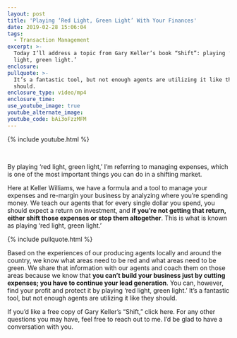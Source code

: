 ```yaml
---
layout: post
title: 'Playing ‘Red Light, Green Light’ With Your Finances'
date: 2019-02-28 15:06:04
tags:
  - Transaction Management
excerpt: >-
  Today I’ll address a topic from Gary Keller’s book “Shift”: playing ‘red
  light, green light.’
enclosure:
pullquote: >-
  It’s a fantastic tool, but not enough agents are utilizing it like they
  should.
enclosure_type: video/mp4
enclosure_time:
use_youtube_image: true
youtube_alternate_image:
youtube_code: bAi3oFzzMFM
---
```


{% include youtube.html %}

&nbsp;

By playing ‘red light, green light,’ I’m referring to managing expenses, which is one of the most important things you can do in a shifting market.

Here at Keller Williams, we have a formula and a tool to manage your expenses and re-margin your business by analyzing where you’re spending money. We teach our agents that for every single dollar you spend, you should expect a return on investment, and **if you’re not getting that return, either shift those expenses or stop them altogether**. This is what is known as playing ‘red light, green light.’

{% include pullquote.html %}

Based on the experiences of our producing agents locally and around the country, we know what areas need to be red and what areas need to be green. We share that information with our agents and coach them on those areas because we know that **you can’t build your business just by cutting expenses; you have to continue your lead generation**. You can, however, find your profit and protect it by playing ‘red light, green light.’ It’s a fantastic tool, but not enough agents are utilizing it like they should.

If you’d like a free copy of Gary Keller’s “Shift,” click here. For any other questions you may have, feel free to reach out to me. I’d be glad to have a conversation with you.